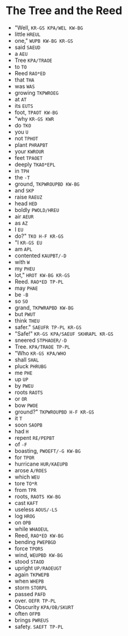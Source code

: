 # The Tree and the Reed

* "Well, `KR-GS KPA/WEL KW-BG`
* little `HREUL`
* one," `WUPB KW-BG KR-GS`
* said `SAEUD`
* a `AEU`
* Tree `KPA/TRAOE`
* to `TO`
* Reed `RAO*ED`
* that `THA`
* was `WAS`
* growing `TKPWROEG`
* at `AT`
* its `EUTS`
* foot, `TPAOT KW-BG`
* "why `KR-GS KWR`
* do `TKO`
* you `U`
* not `TPHOT`
* plant `PHRAPBT`
* your `KWROUR`
* feet `TPAOET`
* deeply `TKAO*EPL`
* in `TPH`
* the `-T`
* ground, `TKPWROUPBD KW-BG`
* and `SKP`
* raise `RAEUZ`
* head `HED`
* boldly `PWOLD/HREU`
* air `AEUR`
* as `AZ`
* I `EU`
* do?" `TKO H-F KR-GS`
* "I `KR-GS EU`
* am `APL`
* contented `KAUPBT/-D`
* with `W`
* my `PHEU`
* lot," `HROT KW-BG KR-GS`
* Reed. `RAO*ED TP-PL`
* may `PHAE`
* be `-B`
* so `SO`
* grand, `TKPWRAPBD KW-BG`
* but `PWUT`
* think `THEU`
* safer." `SAEUFR TP-PL KR-GS`
* "Safe!" `KR-GS KPA/SAEUF SKHRAPL KR-GS`
* sneered `STPHAOER/-D`
* Tree. `KPA/TRAOE TP-PL`
* "Who `KR-GS KPA/WHO`
* shall `SHAL`
* pluck `PHRUBG`
* me `PHE`
* up `UP`
* by `PWEU`
* roots `RAOTS`
* or `OR`
* bow `PWOE`
* ground?" `TKPWROUPBD H-F KR-GS`
* it `T`
* soon `SAOPB`
* had `H`
* repent `RE/PEPBT`
* of `-F`
* boasting, `PWOEFT/-G KW-BG`
* for `TPOR`
* hurricane `HUR/KAEUPB`
* arose `A/ROES`
* which `WEU`
* tore `TO*R`
* from `TPR`
* roots, `RAOTS KW-BG`
* cast `KAFT`
* useless `AOUS/-LS`
* log `HROG`
* on `OPB`
* while `WHAOEUL`
* Reed, `RAO*ED KW-BG`
* bending `PWEPBGD`
* force `TPORS`
* wind, `WEUPBD KW-BG`
* stood `STAOD`
* upright `UP/RAOEUGT`
* again `TKPWEPB`
* when `WHEPB`
* storm `STORPL`
* passed `PAFD`
* over. `OEFR TP-PL`
* Obscurity `KPA/OB/SKURT`
* often `OFPB`
* brings `PWREUS`
* safety. `SAEFT TP-PL`
